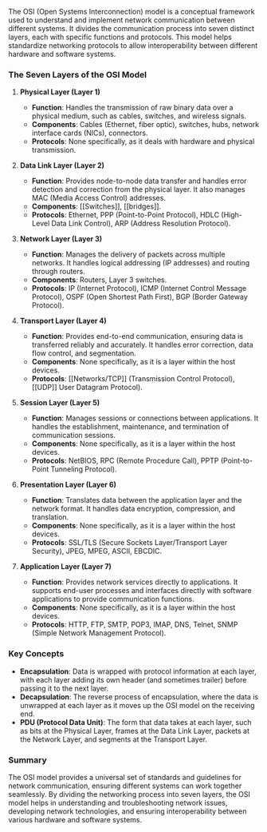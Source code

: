 The OSI (Open Systems Interconnection) model is a conceptual framework used to understand and implement network communication between different systems. It divides the communication process into seven distinct layers, each with specific functions and protocols. This model helps standardize networking protocols to allow interoperability between different hardware and software systems.

### The Seven Layers of the OSI Model

1. **Physical Layer (Layer 1)**
   - **Function**: Handles the transmission of raw binary data over a physical medium, such as cables, switches, and wireless signals.
   - **Components**: Cables (Ethernet, fiber optic), switches, hubs, network interface cards (NICs), connectors.
   - **Protocols**: None specifically, as it deals with hardware and physical transmission.

2. **Data Link Layer (Layer 2)**
   - **Function**: Provides node-to-node data transfer and handles error detection and correction from the physical layer. It also manages MAC (Media Access Control) addresses.
   - **Components**: [[Switches]], [[bridges]].
   - **Protocols**: Ethernet, PPP (Point-to-Point Protocol), HDLC (High-Level Data Link Control), ARP (Address Resolution Protocol).

3. **Network Layer (Layer 3)**
   - **Function**: Manages the delivery of packets across multiple networks. It handles logical addressing (IP addresses) and routing through routers.
   - **Components**: Routers, Layer 3 switches.
   - **Protocols**: IP (Internet Protocol), ICMP (Internet Control Message Protocol), OSPF (Open Shortest Path First), BGP (Border Gateway Protocol).

4. **Transport Layer (Layer 4)**
   - **Function**: Provides end-to-end communication, ensuring data is transferred reliably and accurately. It handles error correction, data flow control, and segmentation.
   - **Components**: None specifically, as it is a layer within the host devices.
   - **Protocols**: [[Networks/TCP]] (Transmission Control Protocol), [[UDP]] User Datagram Protocol).

5. **Session Layer (Layer 5)**
   - **Function**: Manages sessions or connections between applications. It handles the establishment, maintenance, and termination of communication sessions.
   - **Components**: None specifically, as it is a layer within the host devices.
   - **Protocols**: NetBIOS, RPC (Remote Procedure Call), PPTP (Point-to-Point Tunneling Protocol).

6. **Presentation Layer (Layer 6)**
   - **Function**: Translates data between the application layer and the network format. It handles data encryption, compression, and translation.
   - **Components**: None specifically, as it is a layer within the host devices.
   - **Protocols**: SSL/TLS (Secure Sockets Layer/Transport Layer Security), JPEG, MPEG, ASCII, EBCDIC.

7. **Application Layer (Layer 7)**
   - **Function**: Provides network services directly to applications. It supports end-user processes and interfaces directly with software applications to provide communication functions.
   - **Components**: None specifically, as it is a layer within the host devices.
   - **Protocols**: HTTP, FTP, SMTP, POP3, IMAP, DNS, Telnet, SNMP (Simple Network Management Protocol).

### Key Concepts

- **Encapsulation**: Data is wrapped with protocol information at each layer, with each layer adding its own header (and sometimes trailer) before passing it to the next layer.
- **Decapsulation**: The reverse process of encapsulation, where the data is unwrapped at each layer as it moves up the OSI model on the receiving end.
- **PDU (Protocol Data Unit)**: The form that data takes at each layer, such as bits at the Physical Layer, frames at the Data Link Layer, packets at the Network Layer, and segments at the Transport Layer.

### Summary

The OSI model provides a universal set of standards and guidelines for network communication, ensuring different systems can work together seamlessly. By dividing the networking process into seven layers, the OSI model helps in understanding and troubleshooting network issues, developing network technologies, and ensuring interoperability between various hardware and software systems.